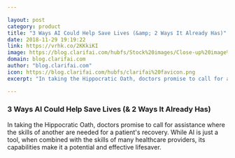 ```yaml
---

layout: post
category: product
title: "3 Ways AI Could Help Save Lives (&amp; 2 Ways It Already Has)"
date: 2018-11-29 19:19:22
link: https://vrhk.co/2KKkiKI
image: https://blog.clarifai.com/hubfs/Stock%20images/Close-up%20image%20of%20doctor%27s%20hand%20pointing%20at%20x-ray%20results.jpeg#keepProtocol
domain: blog.clarifai.com
author: "blog.clarifai.com"
icon: https://blog.clarifai.com/hubfs/clarifai%20favicon.png
excerpt: "In taking the Hippocratic Oath, doctors promise to call for assistance where the skills of another are needed for a patient's recovery. While AI is just a tool, when combined with the skills of many healthcare providers, its capabilities make it a potential and effective lifesaver."

---
```


### 3 Ways AI Could Help Save Lives (&amp; 2 Ways It Already Has)

In taking the Hippocratic Oath, doctors promise to call for assistance where the skills of another are needed for a patient's recovery. While AI is just a tool, when combined with the skills of many healthcare providers, its capabilities make it a potential and effective lifesaver.